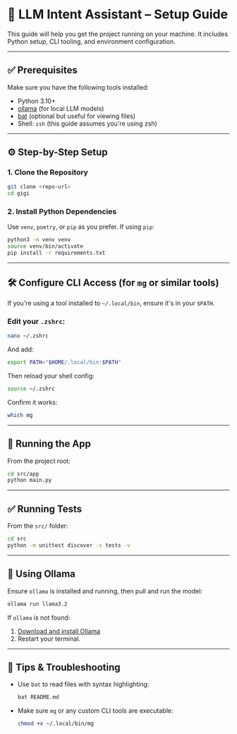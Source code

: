 # 🧠 LLM Intent Assistant – Setup Guide

This guide will help you get the project running on your machine. It includes Python setup, CLI tooling, and environment configuration.

---

## ✅ Prerequisites

Make sure you have the following tools installed:

- Python 3.10+
- [ollama](https://ollama.com) (for local LLM models)
- [bat](https://github.com/sharkdp/bat) (optional but useful for viewing files)
- Shell: `zsh` (this guide assumes you're using zsh)

---

## ⚙️ Step-by-Step Setup

### 1. Clone the Repository

```bash
git clone <repo-url>
cd gigi
```

### 2. Install Python Dependencies

Use `venv`, `poetry`, or `pip` as you prefer. If using `pip`:

```bash
python3 -m venv venv
source venv/bin/activate
pip install -r requirements.txt
```

---

## 🛠️ Configure CLI Access (for `mg` or similar tools)

If you're using a tool installed to `~/.local/bin`, ensure it's in your `$PATH`.

### Edit your `.zshrc`:

```bash
nano ~/.zshrc
```

And add:

```bash
export PATH="$HOME/.local/bin:$PATH"
```

Then reload your shell config:

```bash
source ~/.zshrc
```

Confirm it works:

```bash
which mg
```

---

## 🧪 Running the App

From the project root:

```bash
cd src/app
python main.py
```

---

## ✅ Running Tests

From the `src/` folder:

```bash
cd src
python -m unittest discover -s tests -v
```

---

## 🤖 Using Ollama

Ensure `ollama` is installed and running, then pull and run the model:

```bash
ollama run llama3.2
```

If `ollama` is not found:

1. [Download and install Ollama](https://ollama.com/download)
2. Restart your terminal.

---

## 🧯 Tips & Troubleshooting

- Use `bat` to read files with syntax highlighting:
  ```bash
  bat README.md
  ```
- Make sure `mg` or any custom CLI tools are executable:
  ```bash
  chmod +x ~/.local/bin/mg
  ```